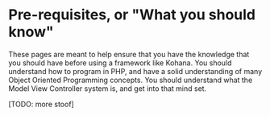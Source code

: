 # Pre-requisites, or "What you should know"

These pages are meant to help ensure that you have the knowledge that you should have before using a framework like Kohana.  You should understand how to program in PHP, and have a solid understanding of many Object Oriented Programming concepts.  You should understand what the Model View Controller system is, and get into that mind set.

\[TODO: more stoof]